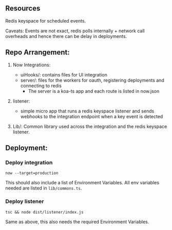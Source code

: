 ## Resources

Redis keyspace for scheduled events.

Caveats: Events are not exact, redis polls internally + network call overheads and hence there can be delay in deployments.

## Repo Arrangement:

1. Now Integrations:

   - uiHooks/: contains files for UI integration
   - server/: files for the workers for oauth, registering deployments and connecting to redis
     - The server is a koa-ts app and each route is listed in now.json

2. listener:

   - simple micro app that runs a redis keyspace listener and sends webhooks to the integration endpoint when a key event is detected

3. Lib/: Common library used across the integration and the redis keyspace listener.

## Deployment:

### Deploy integration

`now --target=production`

This should also include a list of Environment Variables. All env variables needed are listed in `lib/commons.ts`.

### Deploy listener

`tsc && node dist/listener/index.js`

Same as above, this also needs the required Environment Variables.
